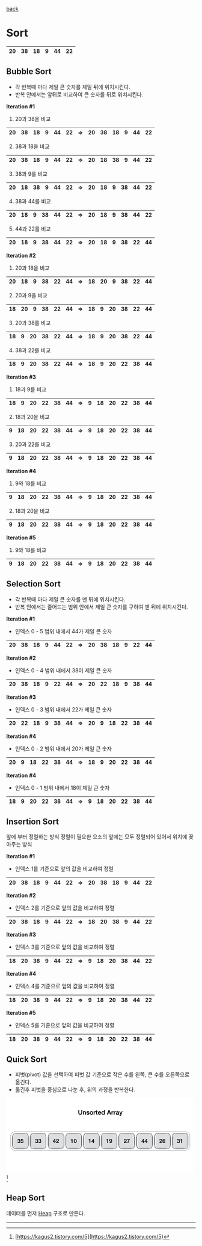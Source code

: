 [back](../README.md)

# Sort

| 20 | 38 | 18 | 9 | 44 | 22 |
| -- | -- | -- | - | -- | -- |

## Bubble Sort
- 각 반복때 마다 제일 큰 숫자를 제일 뒤에 위치시킨다.
- 반복 안에서는 앞뒤로 비교하여 큰 숫자를 뒤로 위치시킨다.

**Iteration #1**
 1. 20과 38을 비교
 
 |20|38|18|9|44|22|=>|20|38|18|9|44|22|
 |--|--|--|-|--|--|--|--|--|--|-|--|--|
 
 2. 38과 18을 비교  
 
 |20|38|18|9|44|22|=>|20|18|38|9|44|22|
 |--|--|--|-|--|--|--|--|--|--|-|--|--|
 
 3. 38과 9를 비교  
 
 |20|18|38|9|44|22|=>|20|18|9|38|44|22|
 |--|--|--|-|--|--|--|--|--|-|--|--|--|
 
 4. 38과 44를 비교  
 
 |20|18|9|38|44|22|=>|20|18|9|38|44|22|
 |--|--|-|--|--|--|--|--|--|-|--|--|--|
 
 5. 44과 22를 비교  
 
 |20|18|9|38|44|22|=>|20|18|9|38|22|44|
 |--|--|-|--|--|--|--|--|--|-|--|--|--|

**Iteration #2**
 1. 20과 18을 비교  
 
 |20|18|9|38|22|44|=>|18|20|9|38|22|44|
 |--|--|-|--|--|--|--|--|--|-|--|--|--|
 
 2. 20과 9을 비교  
 
 |18|20|9|38|22|44|=>|18|9|20|38|22|44|
 |--|--|-|--|--|--|--|--|--|-|--|--|--|
 
 3. 20과 38를 비교  
 
 |18|9|20|38|22|44|=>|18|9|20|38|22|44|
 |--|--|-|--|--|--|--|--|--|-|--|--|--|
 
 4. 38과 22를 비교  
 
 |18|9|20|38|22|44|=>|18|9|20|22|38|44|
 |--|--|-|--|--|--|--|--|--|-|--|--|--|

**Iteration #3**
 1. 18과 9를 비교  

 |18|9|20|22|38|44|=>|9|18|20|22|38|44|
 |--|--|-|--|--|--|--|--|--|-|--|--|--|
 
 2. 18과 20을 비교  
 
 |9|18|20|22|38|44|=>|9|18|20|22|38|44|
 |--|--|-|--|--|--|--|--|--|-|--|--|--|
 
 3. 20과 22를 비교  
 
 |9|18|20|22|38|44|=>|9|18|20|22|38|44|
 |--|--|-|--|--|--|--|--|--|-|--|--|--|

**Iteration #4**
1. 9와 18를 비교  

 |9|18|20|22|38|44|=>|9|18|20|22|38|44|
 |--|--|-|--|--|--|--|--|--|-|--|--|--|

2. 18과 20을 비교  

 |9|18|20|22|38|44|=>|9|18|20|22|38|44|
 |--|--|-|--|--|--|--|--|--|-|--|--|--|
 
**Iteration #5**
1. 9와 18를 비교  

 |9|18|20|22|38|44|=>|9|18|20|22|38|44|
 |--|--|-|--|--|--|--|--|--|-|--|--|--|

## Selection Sort
- 각 반복때 마다 제일 큰 숫자를 맨 뒤에 위치시킨다.
- 반복 안에서는 줄어드는 범위 안에서 제일 큰 숫자를 구하여 맨 뒤에 위치시킨다.

**Iteration #1**
 - 인덱스 0 - 5 범위 내에서 44가 제일 큰 숫자
 
 |20|38|18|9|44|22|=>|20|38|18|9|22|44|
 |--|--|--|-|--|--|--|--|--|--|-|--|--|
 
**Iteration #2**
 - 인덱스 0 - 4 범위 내에서 38이 제일 큰 숫자
 
 |20|38|18|9|22|44|=>|20|22|18|9|38|44|
 |--|--|--|-|--|--|--|--|--|--|-|--|--|

**Iteration #3**
 - 인덱스 0 - 3 범위 내에서 22가 제일 큰 숫자
 
 |20|22|18|9|38|44|=>|20|9|18|22|38|44|
 |--|--|--|-|--|--|--|--|-|--|--|--|--|
 
**Iteration #4**
 - 인덱스 0 - 2 범위 내에서 20가 제일 큰 숫자
 
 |20|9|18|22|38|44|=>|18|9|20|22|38|44|
 |--|-|--|--|--|--|--|--|-|--|--|--|--|
 
**Iteration #4**
 - 인덱스 0 - 1 범위 내에서 18이 제일 큰 숫자
 
 |18|9|20|22|38|44|=>|9|18|20|22|38|44|
 |--|-|--|--|--|--|--|-|--|--|--|--|--|

## Insertion Sort
앞에 부터 정렬하는 방식
정렬이 필요한 요소의 앞에는 모두 정렬되어 있어서 
위치에 꽂아주는 방식

**Iteration #1**
 - 인덱스 1를 기준으로 앞의 값을 비교하여 정렬
 
 |20|38|18|9|44|22|=>|20|38|18|9|44|22|
 |--|--|--|-|--|--|--|--|--|--|-|--|--|
 
**Iteration #2**
 - 인덱스 2를 기준으로 앞의 값을 비교하여 정렬
 
 |20|38|18|9|44|22|=>|18|20|38|9|44|22|
 |--|--|--|-|--|--|--|--|--|--|-|--|--|
 
**Iteration #3**
 - 인덱스 3를 기준으로 앞의 값을 비교하여 정렬
 
 |18|20|38|9|44|22|=>|9|18|20|38|44|22|
 |--|--|--|-|--|--|--|-|--|--|--|--|--|
 
**Iteration #4**
 - 인덱스 4를 기준으로 앞의 값을 비교하여 정렬
 
 |18|20|38|9|44|22|=>|9|18|20|38|44|22|
 |--|--|--|-|--|--|--|-|--|--|--|--|--|
 
**Iteration #5**
 - 인덱스 5를 기준으로 앞의 값을 비교하여 정렬
 
 |18|20|38|9|44|22|=>|9|18|20|22|38|44|
 |--|--|--|-|--|--|--|-|--|--|--|--|--|

## Quick Sort
- 피벗(pivot) 값을 선택하여 피벗 값 기준으로 작은 수를 왼쪽, 큰 수를 오른쪽으로 옮긴다.
- 옮긴후 피벗을 중심으로 나눈 후, 위의 과정을 반복한다.

![quick_sort](./quick-sort.gif)[^1]

## Heap Sort

데이터를 먼저 [Heap](../../b__data-structure/d__heap/README.md) 구조로 만든다.

---

[^1]: [https://kagus2.tistory.com/5](https://kagus2.tistory.com/5)
